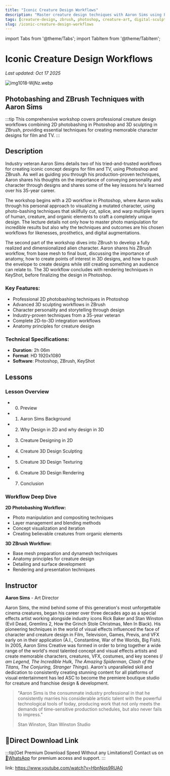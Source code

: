 ```yaml
---
title: "Iconic Creature Design Workflows"
description: "Master creature design techniques with Aaron Sims using Photoshop and ZBrush for professional film and TV production"
tags: [creature-design, zbrush, photoshop, creature-art, digital-sculpting, digital-painting, workflow]
slug: /iconic-creature-design-workflows
---
```


import Tabs from '@theme/Tabs';
import TabItem from '@theme/TabItem';

# Iconic Creature Design Workflows

*Last updated: Oct 17 2025*

![img1018-WjNz.webp](https://list.ucards.store/d/img/img1018-WjNz.webp)

## Photobashing and ZBrush Techniques with Aaron Sims

:::tip
This comprehensive workshop covers professional creature design workflows combining 2D photobashing in Photoshop and 3D sculpting in ZBrush, providing essential techniques for creating memorable character designs for film and TV.
:::

## Description

Industry veteran Aaron Sims details two of his tried-and-trusted workflows for creating iconic concept designs for film and TV, using Photoshop and ZBrush. As well as guiding you through his production-proven techniques, Aaron shares his thoughts on the importance of conveying personality and character through designs and shares some of the key lessons he's learned over his 35-year career.

The workshop begins with a 2D workflow in Photoshop, where Aaron walks through his personal approach to visualizing a mutated character, using photo-bashing techniques that skillfully cut, splice, and warp multiple layers of human, creature, and organic elements to craft a completely unique design. The lecture details not only how to master photo manipulation for incredible results but also why the techniques and outcomes are his chosen workflows for likenesses, prosthetics, and digital augmentations.

The second part of the workshop dives into ZBrush to develop a fully realized and dimensionalized alien character. Aaron shares his ZBrush workflow, from base mesh to final bust, discussing the importance of anatomy, how to create points of interest in 3D designs, and how to push the envelope to create designs while still creating something an audience can relate to. The 3D workflow concludes with rendering techniques in KeyShot, before finalizing the design in Photoshop.

### Key Features:
- Professional 2D photobashing techniques in Photoshop
- Advanced 3D sculpting workflows in ZBrush
- Character personality and storytelling through design
- Industry-proven techniques from a 35-year veteran
- Complete 2D-to-3D integration workflows
- Anatomy principles for creature design

### Technical Specifications:
- **Duration**: 2h 06m
- **Format**: HD 1920x1080
- **Software**: Photoshop, ZBrush, KeyShot

## Lessons

<Tabs>
<TabItem value="overview" label="Overview" default>

### Lesson Overview

- 00. Preview
- 01. Aaron Sims Background
- 02. Why Design in 2D and why design in 3D
- 03. Creature Designing in 2D
- 04. Creature 3D Design Sculpting
- 05. Creature 3D Design Texturing
- 06. Creature 3D Design Rendering
- 07. Conclusion

</TabItem>
<TabItem value="workflow" label="Workflow Focus">

### Workflow Deep Dive

**2D Photobashing Workflow:**
- Photo manipulation and compositing techniques
- Layer management and blending methods
- Concept visualization and iteration
- Creating believable creatures from organic elements

**3D ZBrush Workflow:**
- Base mesh preparation and dynamesh techniques
- Anatomy principles for creature design
- Detailing and surface development
- Rendering and presentation techniques

</TabItem>
</Tabs>

## Instructor

**Aaron Sims** - Art Director

Aaron Sims, the mind behind some of this generation's most unforgettable cinema creatures, began his career over three decades ago as a special effects artist working alongside industry icons Rick Baker and Stan Winston (Evil Dead, Gremlins 2, How the Grinch Stole Christmas, Men In Black). His pioneering techniques in the world of visual effects influenced the face of character and creature design in Film, Television, Games, Previs, and VFX early on in their application (A.I., Constantine, War of the Worlds, Big Fish). In 2005, Aaron Sims Creative was formed in order to bring together a wide range of the world's most talented concept and visual effects artists and create memorable characters, creatures, VFX, costumes, and key scenes (*I am Legend, The Incredible Hulk, The Amazing Spiderman, Clash of the Titans, The Conjuring, Stranger Things*). Aaron's unparalleled skill and dedication to consistently creating stunning content for all platforms of visual entertainment has led ASC to become the premiere boutique studio for creature and franchise design & development.

> "Aaron Sims is the consummate industry professional in that he consistently marries his considerable artistic talent with the powerful technological tools of today, producing work that not only meets the demands of time-sensitive production schedules, but also never fails to impress."
> 
> Stan Winston, Stan Winston Studio

## 🚀Direct Download Link
:::tip[Get Premium Download Speed Without any Limitations!]
Contact us on [💬WhatsApp](https://wa.me/+8613237610083) for premium  access and support.
:::

link: https://www.youtube.com/watch?v=HbnNqs9RUA0